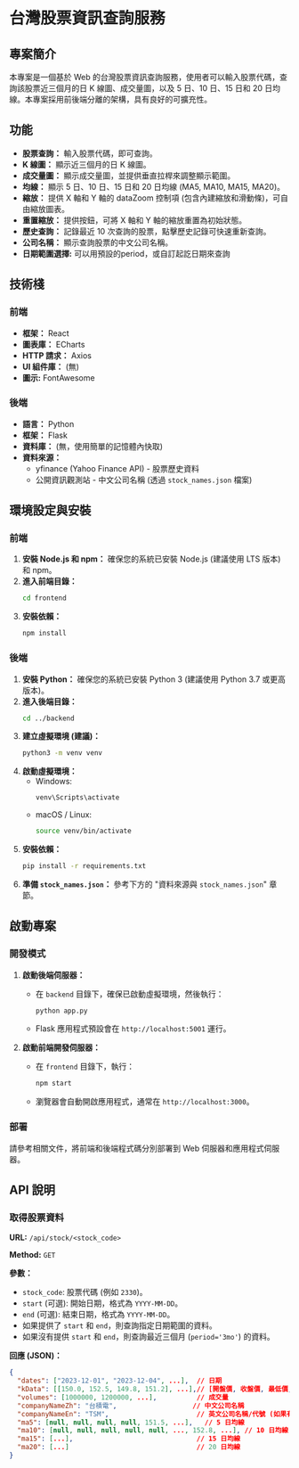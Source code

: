 # 台灣股票資訊查詢服務

## 專案簡介

本專案是一個基於 Web 的台灣股票資訊查詢服務，使用者可以輸入股票代碼，查詢該股票近三個月的日 K 線圖、成交量圖，以及 5 日、10 日、15 日和 20 日均線。本專案採用前後端分離的架構，具有良好的可擴充性。

## 功能

*   **股票查詢：** 輸入股票代碼，即可查詢。
*   **K 線圖：** 顯示近三個月的日 K 線圖。
*   **成交量圖：** 顯示成交量圖，並提供垂直拉桿來調整顯示範圍。
*   **均線：** 顯示 5 日、10 日、15 日和 20 日均線 (MA5, MA10, MA15, MA20)。
*   **縮放：** 提供 X 軸和 Y 軸的 dataZoom 控制項 (包含內建縮放和滑動條)，可自由縮放圖表。
*   **重置縮放：** 提供按鈕，可將 X 軸和 Y 軸的縮放重置為初始狀態。
*   **歷史查詢：** 記錄最近 10 次查詢的股票，點擊歷史記錄可快速重新查詢。
*   **公司名稱：** 顯示查詢股票的中文公司名稱。
*   **日期範圍選擇:** 可以用預設的period，或自訂起訖日期來查詢

## 技術棧

### 前端

*   **框架：** React
*   **圖表庫：** ECharts
*   **HTTP 請求：** Axios
*   **UI 組件庫：** (無)
*    **圖示:** FontAwesome

### 後端

*   **語言：** Python
*   **框架：** Flask
*   **資料庫：** (無，使用簡單的記憶體內快取)
*   **資料來源：**
    *   yfinance (Yahoo Finance API) - 股票歷史資料
    *   公開資訊觀測站 - 中文公司名稱 (透過 `stock_names.json` 檔案)


## 環境設定與安裝

### 前端

1.  **安裝 Node.js 和 npm：** 確保您的系統已安裝 Node.js (建議使用 LTS 版本) 和 npm。
2.  **進入前端目錄：**
    ```bash
    cd frontend
    ```
3.  **安裝依賴：**
    ```bash
    npm install
    ```

### 後端

1.  **安裝 Python：** 確保您的系統已安裝 Python 3 (建議使用 Python 3.7 或更高版本)。
2.  **進入後端目錄：**
    ```bash
    cd ../backend
    ```
3.  **建立虛擬環境 (建議)：**
    ```bash
    python3 -m venv venv
    ```
4.  **啟動虛擬環境：**
    *   Windows:
        ```bash
        venv\Scripts\activate
        ```
    *   macOS / Linux:
        ```bash
        source venv/bin/activate
        ```
5.  **安裝依賴：**
    ```bash
    pip install -r requirements.txt
    ```
6.  **準備 `stock_names.json`：** 參考下方的 "資料來源與 `stock_names.json`" 章節。

## 啟動專案

### 開發模式

1.  **啟動後端伺服器：**
    *   在 `backend` 目錄下，確保已啟動虛擬環境，然後執行：
        ```bash
        python app.py
        ```
    *   Flask 應用程式預設會在 `http://localhost:5001` 運行。

2.  **啟動前端開發伺服器：**
    *   在 `frontend` 目錄下，執行：
        ```bash
        npm start
        ```
    *   瀏覽器會自動開啟應用程式，通常在 `http://localhost:3000`。

### 部署

請參考相關文件，將前端和後端程式碼分別部署到 Web 伺服器和應用程式伺服器。

## API 說明

### 取得股票資料

**URL:** `/api/stock/<stock_code>`

**Method:** `GET`

**參數：**

*   `stock_code`: 股票代碼 (例如 `2330`)。
*   `start` (可選): 開始日期，格式為 `YYYY-MM-DD`。
*    `end` (可選): 結束日期，格式為 `YYYY-MM-DD`。
*   如果提供了 `start` 和 `end`，則查詢指定日期範圍的資料。
*   如果沒有提供 `start` 和 `end`，則查詢最近三個月 (`period='3mo'`) 的資料。

**回應 (JSON)：**

```json
{
  "dates": ["2023-12-01", "2023-12-04", ...],  // 日期
  "kData": [[150.0, 152.5, 149.8, 151.2], ...],// [開盤價, 收盤價, 最低價, 最高價]
  "volumes": [1000000, 1200000, ...],          // 成交量
  "companyNameZh": "台積電",                   // 中文公司名稱
  "companyNameEn": "TSM",                      // 英文公司名稱/代號 (如果有)
  "ma5": [null, null, null, null, 151.5, ...],   // 5 日均線
  "ma10": [null, null, null, null, null, ..., 152.8, ...], // 10 日均線
  "ma15": [...],                               // 15 日均線
  "ma20": [...]                                // 20 日均線
}